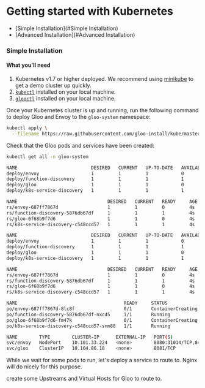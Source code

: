# Getting started with Kubernetes

- [Simple Installation](#Simple Installation)
- [Advanced  Installation](#Advanced Installation)



<a name="Simple Installation"></a>
### Simple Installation

#### What you'll need

1. Kubernetes v1.7 or higher deployed. We recommend using [minikube](TODO) to get a demo cluster up quickly.
1. [`kubectl`](TODO) installed on your local machine.
1. [`glooctl`](TODO) installed on your local machine.

Once your Kubernetes cluster is up and running, run the following command to deploy Gloo and Envoy to the `gloo-system` namespace:

```bash
kubectl apply \
  --filename https://raw.githubusercontent.com/gloo-install/kube/master/install.yaml
```

Check that the Gloo pods and services have been created: 

```bash
kubectl get all -n gloo-system

NAME                           DESIRED   CURRENT   UP-TO-DATE   AVAILABLE   AGE
deploy/envoy                   1         1         1            0           4s
deploy/function-discovery      1         1         1            1           4s
deploy/gloo                    1         1         1            0           4s
deploy/k8s-service-discovery   1         1         1            1           4s

NAME                                 DESIRED   CURRENT   READY     AGE
rs/envoy-687ff7867d                  1         1         0         4s
rs/function-discovery-5876db67df     1         1         1         4s
rs/gloo-6f68b9f7d6                   1         1         0         4s
rs/k8s-service-discovery-c548ccd57   1         1         1         4s

NAME                           DESIRED   CURRENT   UP-TO-DATE   AVAILABLE   AGE
deploy/envoy                   1         1         1            0           4s
deploy/function-discovery      1         1         1            1           4s
deploy/gloo                    1         1         1            0           4s
deploy/k8s-service-discovery   1         1         1            1           4s

NAME                                 DESIRED   CURRENT   READY     AGE
rs/envoy-687ff7867d                  1         1         0         4s
rs/function-discovery-5876db67df     1         1         1         4s
rs/gloo-6f68b9f7d6                   1         1         0         4s
rs/k8s-service-discovery-c548ccd57   1         1         1         4s

NAME                                       READY     STATUS              RESTARTS   AGE
po/envoy-687ff7867d-8lc8f                  0/1       ContainerCreating   0          5s
po/function-discovery-5876db67df-nxc45     1/1       Running             0          5s
po/gloo-6f68b9f7d6-fm47k                   0/1       ContainerCreating   0          5s
po/k8s-service-discovery-c548ccd57-snm88   1/1       Running             0          5s

NAME        TYPE        CLUSTER-IP      EXTERNAL-IP   PORT(S)                         AGE
svc/envoy   NodePort    10.101.33.224   <none>        8080:31014/TCP,8443:31391/TCP   5s
svc/gloo    ClusterIP   10.104.86.18    <none>        8081/TCP                        5s

```

While we wait for some pods to run, let's deploy a service to route to. Nginx will do nicely for this purpose. 

create some Upstreams and Virtual Hosts for Gloo to route to.